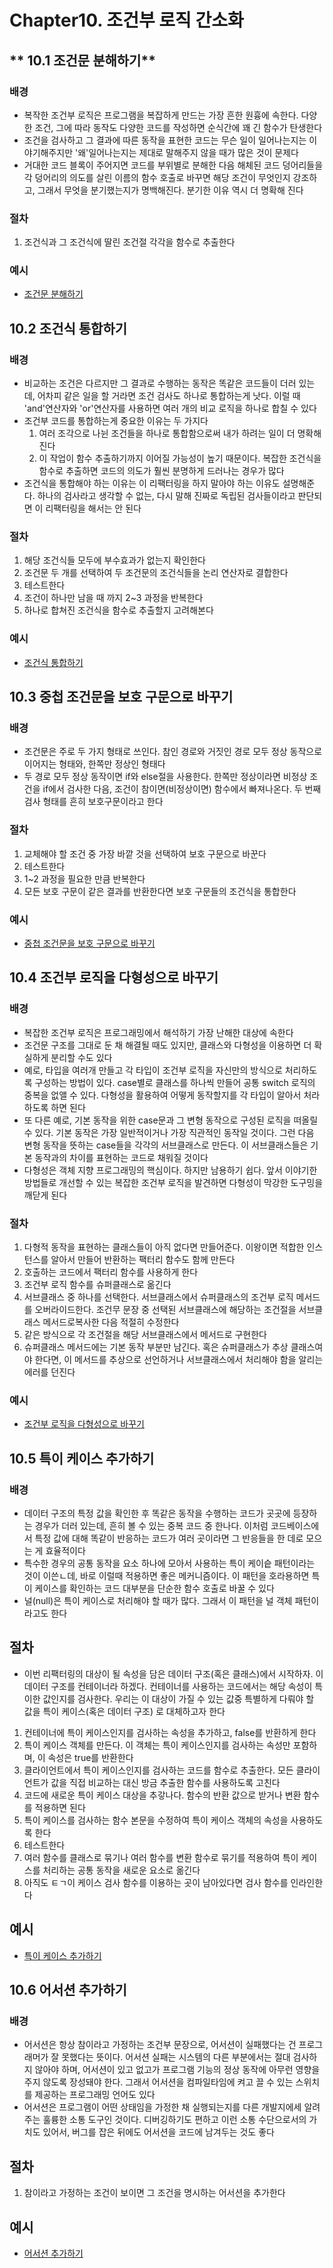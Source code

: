 # Chapter10. 조건부 로직 간소화

## ** 10.1 조건문 분해하기**

### **배경**

- 복작한 조건부 로직은 프로그램을 복잡하게 만드는 가장 흔한 원흉에 속한다. 다양한 조건, 그에 따라 동작도 다양한 코드를 작성하면 순식간에 꽤 긴 함수가 탄생한다
- 조건을 검사하고 그 결과에 따른 동작을 표현한 코드는 무슨 일이 일어나는지는 이야기해주지만 '왜'일어나는지는 제대로 말해주지 않을 때가 많은 것이 문제다
- 거대한 코드 블록이 주어지면 코드를 부위별로 분해한 다음 해체된 코드 덩어리들을 각 덩어리의 의도를 살린 이름의 함수 호출로 바꾸면 해당 조건이 무엇인지 강조하고, 그래서 무엇을 분기했는지가 명백해진다. 분기한 이유 역시 더 명확해 진다

### **절차**

1. 조건식과 그 조건식에 딸린 조건절 각각을 함수로 추출한다

### **예시**

- [조건문 분해하기](./Example/DecomposeConditional.md)

## **10.2 조건식 통합하기**

### **배경**

- 비교하는 조건은 다르지만 그 결과로 수행하는 동작은 똑같은 코드들이 더러 있는데, 어차피 같은 일을 할 거라면 조건 검사도 하나로 통합하는게 낫다. 이럴 때 'and'연산자와 'or'연산자를 사용하면 여러 개의 비교 로직을 하나로 합칠 수 있다
- 조건부 코드를 통합하는게 중요한 이유는 두 가지다
  1. 여러 조각으로 나뉜 조건들을 하나로 통합함으로써 내가 하려는 일이 더 명확해진다
  2. 이 작업이 함수 추출하기까지 이어질 가능성이 높기 때문이다. 복잡한 조건식을 함수로 추출하면 코드의 의도가 훨씬 분명하게 드러나는 경우가 많다
- 조건식을 통합해야 하는 이유는 이 리팩터링을 하지 말아야 하는 이유도 설명해준다. 하나의 검사라고 생각할 수 없는, 다시 말해 진짜로 독립된 검사들이라고 판단되면 이 리팩터링을 해서는 안 된다

### **절차**

1. 해당 조건식들 모두에 부수효과가 없는지 확인한다
2. 조건문 두 개를 선택하여 두 조건문의 조건식들을 논리 연산자로 결합한다
3. 테스트한다
4. 조건이 하나만 남을 때 까지 2~3 과정을 반복한다
5. 하나로 합쳐진 조건식을 함수로 추출할지 고려해본다

### **예시**

- [조건식 통합하기](./Example/ConsolidateConditionalExpression.md)

## **10.3 중첩 조건문을 보호 구문으로 바꾸기**

### **배경**

- 조건문은 주로 두 가지 형태로 쓰인다. 참인 경로와 거짓인 경로 모두 정상 동작으로 이어지는 형태와, 한쪽만 정상인 형태다
- 두 경로 모두 정상 동작이면 if와 else절을 사용한다. 한쪽만 정상이라면 비정상 조건을 if에서 검사한 다음, 조건이 참이면(비정상이면) 함수에서 빠져나온다. 두 번째 검사 형태를 흔히 보호구문이라고 한다

### **절차**

1. 교체해야 할 조건 중 가장 바깥 것을 선택하여 보호 구문으로 바꾼다
2. 테스트한다
3. 1~2 과정을 필요한 만큼 반복한다
4. 모든 보호 구문이 같은 결과를 반환한다면 보호 구문들의 조건식을 통합한다

### **예시**

- [중첩 조건문을 보호 구문으로 바꾸기](./Example/ReplaceNestedConditionalWithGuardClauses.md)

## **10.4 조건부 로직을 다형성으로 바꾸기**

### **배경**

- 복잡한 조건부 로직은 프로그래밍에서 해석하기 가장 난해한 대상에 속한다
- 조건문 구조를 그대로 둔 채 해결될 때도 있지만, 클래스와 다형성을 이용하면 더 확실하게 분리할 수도 있다
- 예로, 타입을 여러개 만들고 각 타입이 조건부 로직을 자신만의 방식으로 처리하도록 구성하는 방법이 있다. case별로 클래스를 하나씩 만들어 공통 switch 로직의 중복을 없앨 수 있다. 다형성을 활용하여 어떻게 동작할지를 각 타입이 알아서 처라하도록 하면 된다
- 또 다른 예로, 기본 동작을 위한 case문과 그 변형 동작으로 구성된 로직을 떠올릴 수 있다. 기본 동작은 가장 일반적이거나 가장 직관적인 동작일 것이다. 그런 다음 변형 동작을 뜻하는 case들을 각각의 서브클래스로 만든다. 이 서브클래스들은 기본 동작과의 차이를 표현하는 코드로 채워질 것이다
- 다형성은 객체 지향 프로그래밍의 핵심이다. 하지만 남용하기 쉽다. 앞서 이야기한 방법들로 개선할 수 있는 복잡한 조건부 로직을 발견하면 다형성이 막강한 도구밍을 깨닫게 된다

### **절차**

1. 다형적 동작을 표현하는 클래스들이 아직 없다면 만들어준다. 이왕이면 적합한 인스턴스를 알아서 만들어 반환하는 팩터리 함수도 함께 만든다
2. 호출하는 코드에서 팩터리 함수를 사용하게 한다
3. 조건부 로직 함수를 슈퍼클래스로 옮긴다
4. 서브클래스 중 하나를 선택한다. 서브클래스에서 슈퍼클래스의 조건부 로직 메서드를 오버라이드한다. 조건무 문장 중 선택된 서브클래스에 해당하는 조건절을 서브클래스 메서드로복사한 다음 적절히 수정한다
5. 같은 방식으로 각 조건절을 해당 서브클래스에서 메서드로 구현한다
6. 슈퍼클래스 메서드에는 기본 동작 부분만 남긴다. 혹은 슈퍼클래스가 추상 클래스여야 한다면, 이 메서드를 추상으로 선언하거나 서브클래스에서 처리해야 함을 알리는 에러를 던진다

### **예시**

- [조건부 로직을 다형성으로 바꾸기](./Example/ReplaceConditionalWithPolymorphaism.md)

## **10.5 특이 케이스 추가하기**

### **배경**

- 데이터 구조의 특정 값을 확인한 후 똑같은 동작을 수행하는 코드가 곳곳에 등장하는 경우가 더러 있는데, 흔히 볼 수 있는 중복 코드 중 한나다. 이처럼 코드베이스에서 특정 값에 대해 똑같이 반응하는 코드가 여러 곳이라면 그 반응들을 한 데로 모으는 게 효율적이다
- 특수한 경우의 공통 동작을 요소 하나에 모아서 사용하는 특이 케이슽 패턴이라는 것이 이쓴ㄴ데, 바로 이럴때 적용하면 좋은 메커니즘이다. 이 패턴을 호라용하면 특이 케이스를 확인하는 코드 대부분을 단순한 함수 호출로 바꿀 수 있다
- 널(null)은 특이 케이스로 처리해야 할 때가 많다. 그래서 이 패턴을 널 객체 패턴이라고도 한다

## **절차**

- 이번 리팩터링의 대상이 될 속성을 담은 데이터 구조(혹은 클래스)에서 시작하자. 이 데이터 구조를 컨테이너라 하겠다. 컨테이너를 사용하는 코드에서는 해당 속성이 특이한 값인지를 검사한다. 우리는 이 대상이 가질 수 있는 값중 특별하게 다뤄야 할 값을 특이 케이스(혹은 데이터 구조) 로 대체하고자 한다

1. 컨테이너에 특이 케이스인지를 검사하는 속성을 추가하고, false를 반환하게 한다
2. 특이 케이스 객체를 만든다. 이 객체는 특이 케이스인지를 검사하는 속성만 포함하며, 이 속성은 true를 반환한다
3. 클라이언트에서 특이 케이스인지를 검사하는 코드를 함수로 추출한다. 모든 클라이언트가 값을 직접 비교하는 대신 방금 추출한 함수를 사용하도록 고친다
4. 코드에 새로운 특이 케이스 대상을 추갛나다. 함수의 반환 값으로 받거나 변환 함수를 적용하면 된다
5. 특이 케이스를 검사하는 함수 본문을 수정하여 특이 케이스 객체의 속성을 사용하도록 한다
6. 테스트한다
7. 여러 함수를 클래스로 묶기나 여러 함수를 변환 함수로 묶기를 적용하여 특이 케이스를 처리하는 공통 동작을 새로운 요소로 옮긴다
8. 아직도 ㅌㄱ이 케이스 검사 함수를 이용하는 곳이 남아있다면 검사 함수를 인라인한다

## **예시**

- [특이 케이스 추가하기](./Example/IntruduceSpecialCase.md)

## **10.6 어서션 추가하기**

### **배경**

- 어서션은 항상 참이라고 가정하는 조건부 문장으로, 어서션이 실패했다는 건 프로그래머가 잘 못했다는 뜻이다. 어서션 실패는 시스템의 다른 부분에서는 절대 검사하지 않아야 하며, 어서션이 있고 없고가 프로그램 기능의 정상 동작에 아무런 영향을 주지 않도록 장성돼야 한다. 그래서 어서션을 컴파일타임에 켜고 끌 수 있는 스위치를 제공하는 프로그래밍 언어도 있다
- 어서션은 프로그램이 어떤 상태임을 가정한 채 실행되는지를 다른 개발지에세 알려주는 훌륭한 소통 도구인 것이다. 디버깅하기도 편하고 이런 소통 수단으로서의 가치도 있어서, 버그를 잡은 뒤에도 어서션을 코드에 남겨두는 것도 좋다

## **절차**

1. 참이라고 가정하는 조건이 보이면 그 조건을 명시하는 어서션을 추가한다

## **예시**

- [어서션 추가하기](./Example/IntruduceAssertion.md)
